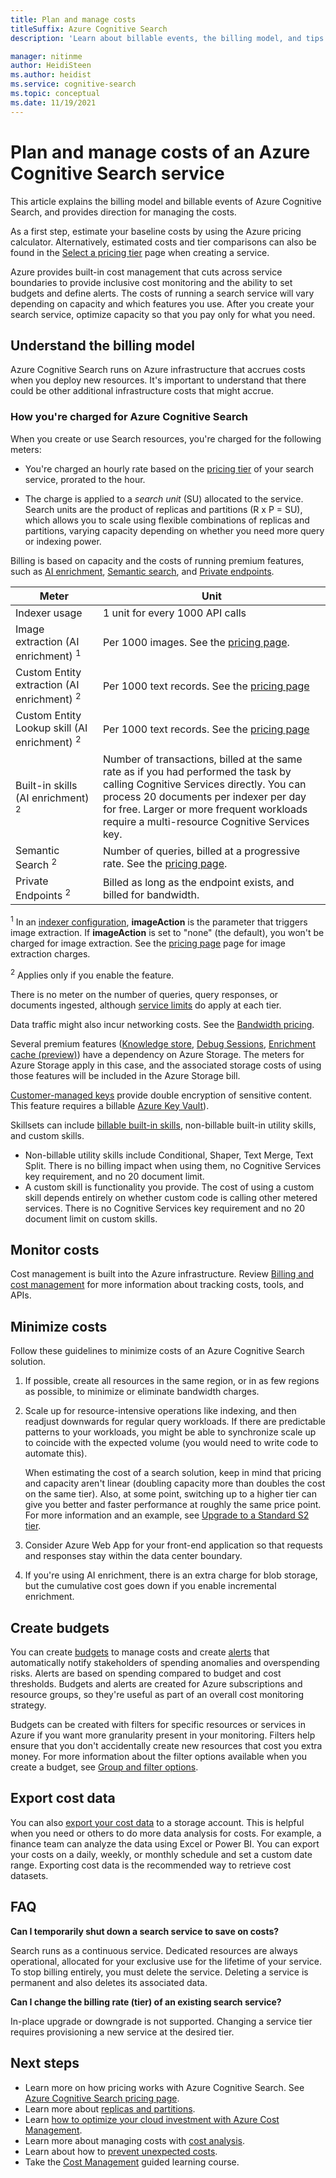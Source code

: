 ```yaml
---
title: Plan and manage costs
titleSuffix: Azure Cognitive Search
description: 'Learn about billable events, the billing model, and tips for cost control when running a Cognitive Search service.'

manager: nitinme
author: HeidiSteen
ms.author: heidist
ms.service: cognitive-search
ms.topic: conceptual
ms.date: 11/19/2021
---
```


# Plan and manage costs of an Azure Cognitive Search service

This article explains the billing model and billable events of Azure Cognitive Search, and provides direction for managing the costs.

As a first step, estimate your baseline costs by using the Azure pricing calculator. Alternatively, estimated costs and tier comparisons can also be found in the [Select a pricing tier](search-create-service-portal.md#choose-a-pricing-tier) page when creating a service.

Azure provides built-in cost management that cuts across service boundaries to provide inclusive cost monitoring and the ability to set budgets and define alerts. The costs of running a search service will vary depending on capacity and which features you use. After you create your search service, optimize capacity so that you pay only for what you need. 

## Understand the billing model

Azure Cognitive Search runs on Azure infrastructure that accrues costs when you deploy new resources. It's important to understand that there could be other additional infrastructure costs that might accrue.

### How you're charged for Azure Cognitive Search

When you create or use Search resources, you're charged for the following meters:

+ You're charged an hourly rate based on the [pricing tier](search\search-sku-tier.md) of your search service, prorated to the hour. 

+ The charge is applied to a *search unit* (SU) allocated to the service. Search units are the product of replicas and partitions (R x P = SU), which allows you to scale using flexible combinations of replicas and partitions, varying capacity depending on whether you need more query or indexing power.

Billing is based on capacity and the costs of running premium features, such as [AI enrichment](cognitive-search-concept-intro.md), [Semantic search](semantic-search-overview.md), and [Private endpoints](service-create-private-endpoint.md).

| Meter | Unit |
|-------|------|
| Indexer usage | 1 unit for every 1000 API calls |
| Image extraction (AI enrichment) <sup>1</sup> | Per 1000 images. See the [pricing page](https://azure.microsoft.com/pricing/details/search/#pricing). |
| Custom Entity extraction (AI enrichment) <sup>2</sup> | Per 1000 text records. See the [pricing page](https://azure.microsoft.com/pricing/details/search/#pricing) |
| Custom Entity Lookup skill (AI enrichment) <sup>2</sup> | Per 1000 text records. See the [pricing page](https://azure.microsoft.com/pricing/details/search/#pricing) |
| Built-in skills  (AI enrichment) <sup>2</sup> | Number of transactions, billed at the same rate as if you had performed the task by calling Cognitive Services directly. You can process 20 documents per indexer per day for free. Larger or more frequent workloads require a multi-resource Cognitive Services key. | 
| Semantic Search <sup>2</sup> | Number of queries, billed at a progressive rate. See the [pricing page](https://azure.microsoft.com/pricing/details/search/#pricing). |
| Private Endpoints <sup>2</sup> | Billed as long as the endpoint exists, and billed for bandwidth. |

<sup>1</sup> In an [indexer configuration](/rest/api/searchservice/create-indexer#indexer-parameters), **imageAction** is the parameter that triggers image extraction. If **imageAction** is set to "none" (the default), you won't be charged for image extraction. See the [pricing page](https://azure.microsoft.com/pricing/details/search/) page for image extraction charges.

<sup>2</sup> Applies only if you enable the feature.

There is no meter on the number of queries, query responses, or documents ingested, although [service limits](search\search-limits-quotas-capacity.md) do apply at each tier.

Data traffic might also incur networking costs. See the [Bandwidth pricing](https://azure.microsoft.com/pricing/details/bandwidth/).

Several premium features ([Knowledge store](knowledge-store-concept-intro.md), [Debug Sessions](cognitive-search-debug-session.md), [Enrichment cache (preview)](cognitive-search-incremental-indexing-conceptual.md)) have a dependency on Azure Storage. The meters for Azure Storage apply in this case, and the associated storage costs of using those features will be included in the Azure Storage bill.

[Customer-managed keys](search-security-manage-encryption-keys.md) provide double encryption of sensitive content. This feature requires a billable [Azure Key Vault](https://azure.microsoft.com/pricing/details/key-vault/)).

Skillsets can include [billable built-in skills](cognitive-search-predefined-skills.md), non-billable built-in utility skills, and custom skills. 

+ Non-billable utility skills include Conditional, Shaper, Text Merge, Text Split. There is no billing impact when using them, no Cognitive Services key requirement, and no 20 document limit. 
+ A custom skill is functionality you provide. The cost of using a custom skill depends entirely on whether custom code is calling other metered services.  There is no Cognitive Services key requirement and no 20 document limit on custom skills.

<!-- 


| Operation | Billing impact |
|-----------|----------------|
| Document cracking, text extraction | Free |
| Document cracking, image extraction | Billed according to the number of images extracted from your documents. |
| [Built-in skills](cognitive-search-predefined-skills.md) based on Cognitive Services | Billed at the same rate as if you had performed the task by using Cognitive Services directly. You can process 20 documents per indexer per day for free. Larger or more frequent workloads require a key. |
| [Built-in skills](cognitive-search-predefined-skills.md) that do not add enrichments | None. Non-billable utility skills include Conditional, Shaper, Text Merge, Text Split. There is no billing impact, no Cognitive Services key requirement, and no 20 document limit. |
| Custom skills | |
| [Custom Entity Lookup](cognitive-search-skill-custom-entity-lookup.md) | Metered by Azure Cognitive Search. See the [pricing page](https://azure.microsoft.com/pricing/details/search/#pricing) for details. | -->

## Monitor costs

Cost management is built into the Azure infrastructure. Review [Billing and cost management](../cost-management-billing/cost-management-billing-overview.md) for more information about tracking costs, tools, and APIs.

## Minimize costs

Follow these guidelines to minimize costs of an Azure Cognitive Search solution.

1. If possible, create all resources in the same region, or in as few regions as possible, to minimize or eliminate bandwidth charges.

1. Scale up for resource-intensive operations like indexing, and then readjust downwards for regular query workloads. If there are predictable patterns to your workloads, you might be able to synchronize scale up to coincide with the expected volume (you would need to write code to automate this).

   When estimating the cost of a search solution, keep in mind that pricing and capacity aren't linear (doubling capacity more than doubles the cost on the same tier). Also, at some point, switching up to a higher tier can give you better and faster performance at roughly the same price point. For more information and an example, see [Upgrade to a Standard S2 tier](search-performance-tips.md#tip-upgrade-to-a-standard-s2-tier).

1. Consider Azure Web App for your front-end application so that requests and responses stay within the data center boundary.

1. If you're using AI enrichment, there is an extra charge for blob storage, but the cumulative cost goes down if you enable incremental enrichment.

## Create budgets

You can create [budgets](../cost-management-billing/costs/tutorial-acm-create-budgets.md?WT.mc_id=costmanagementcontent_docsacmhorizontal_-inproduct-learn) to manage costs and create [alerts](../cost-management-billing/costs/cost-mgt-alerts-monitor-usage-spending.md?WT.mc_id=costmanagementcontent_docsacmhorizontal_-inproduct-learn) that automatically notify stakeholders of spending anomalies and overspending risks. Alerts are based on spending compared to budget and cost thresholds. Budgets and alerts are created for Azure subscriptions and resource groups, so they're useful as part of an overall cost monitoring strategy. 

Budgets can be created with filters for specific resources or services in Azure if you want more granularity present in your monitoring. Filters help ensure that you don't accidentally create new resources that cost you extra money. For more information about the filter options available when you create a budget, see [Group and filter options](../cost-management-billing/costs/group-filter.md?WT.mc_id=costmanagementcontent_docsacmhorizontal_-inproduct-learn).

## Export cost data

You can also [export your cost data](../cost-management-billing/costs/tutorial-export-acm-data.md?WT.mc_id=costmanagementcontent_docsacmhorizontal_-inproduct-learn) to a storage account. This is helpful when you need or others to do more data analysis for costs. For example, a finance team can analyze the data using Excel or Power BI. You can export your costs on a daily, weekly, or monthly schedule and set a custom date range. Exporting cost data is the recommended way to retrieve cost datasets.

## FAQ

**Can I temporarily shut down a search service to save on costs?**

Search runs as a continuous service. Dedicated resources are always operational, allocated for your exclusive use for the lifetime of your service. To stop billing entirely, you must delete the service. Deleting a service is permanent and also deletes its associated data.

**Can I change the billing rate (tier) of an existing search service?**

In-place upgrade or downgrade is not supported. Changing a service tier requires provisioning a new service at the desired tier.

## Next steps

+ Learn more on how pricing works with Azure Cognitive Search. See [Azure Cognitive Search pricing page](https://azure.microsoft.com/pricing/details/search/).
+ Learn more about [replicas and partitions](search-sku-tier.md).
+ Learn [how to optimize your cloud investment with Azure Cost Management](../cost-management-billing/costs/cost-mgt-best-practices.md?WT.mc_id=costmanagementcontent_docsacmhorizontal_-inproduct-learn).
+ Learn more about managing costs with [cost analysis](../cost-management-billing/costs/quick-acm-cost-analysis.md?WT.mc_id=costmanagementcontent_docsacmhorizontal_-inproduct-learn).
+ Learn about how to [prevent unexpected costs](../cost-management-billing/cost-management-billing-overview.md?WT.mc_id=costmanagementcontent_docsacmhorizontal_-inproduct-learn).
+ Take the [Cost Management](/learn/paths/control-spending-manage-bills?WT.mc_id=costmanagementcontent_docsacmhorizontal_-inproduct-learn) guided learning course.
